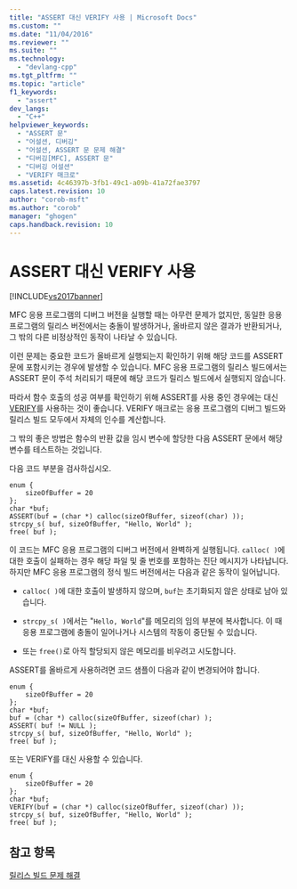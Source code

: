 ```yaml
---
title: "ASSERT 대신 VERIFY 사용 | Microsoft Docs"
ms.custom: ""
ms.date: "11/04/2016"
ms.reviewer: ""
ms.suite: ""
ms.technology: 
  - "devlang-cpp"
ms.tgt_pltfrm: ""
ms.topic: "article"
f1_keywords: 
  - "assert"
dev_langs: 
  - "C++"
helpviewer_keywords: 
  - "ASSERT 문"
  - "어설션, 디버깅"
  - "어설션, ASSERT 문 문제 해결"
  - "디버깅[MFC], ASSERT 문"
  - "디버깅 어설션"
  - "VERIFY 매크로"
ms.assetid: 4c46397b-3fb1-49c1-a09b-41a72fae3797
caps.latest.revision: 10
author: "corob-msft"
ms.author: "corob"
manager: "ghogen"
caps.handback.revision: 10
---
```

# ASSERT 대신 VERIFY 사용
[!INCLUDE[vs2017banner](../../assembler/inline/includes/vs2017banner.md)]

MFC 응용 프로그램의 디버그 버전을 실행할 때는 아무런 문제가 없지만,  동일한 응용 프로그램의 릴리스 버전에서는 충돌이 발생하거나, 올바르지 않은 결과가 반환되거나, 그 밖의 다른 비정상적인 동작이 나타날 수 있습니다.  
  
 이런 문제는 중요한 코드가 올바르게 실행되는지 확인하기 위해 해당 코드를 ASSERT 문에 포함시키는 경우에 발생할 수 있습니다.  MFC 응용 프로그램의 릴리스 빌드에서는 ASSERT 문이 주석 처리되기 때문에 해당 코드가 릴리스 빌드에서 실행되지 않습니다.  
  
 따라서 함수 호출의 성공 여부를 확인하기 위해 ASSERT를 사용 중인 경우에는 대신 [VERIFY](../Topic/VERIFY.md)를 사용하는 것이 좋습니다.  VERIFY 매크로는 응용 프로그램의 디버그 빌드와 릴리스 빌드 모두에서 자체의 인수를 계산합니다.  
  
 그 밖의 좋은 방법은 함수의 반환 값을 임시 변수에 할당한 다음 ASSERT 문에서 해당 변수를 테스트하는 것입니다.  
  
 다음 코드 부분을 검사하십시오.  
  
```  
enum {  
    sizeOfBuffer = 20  
};  
char *buf;  
ASSERT(buf = (char *) calloc(sizeOfBuffer, sizeof(char) ));  
strcpy_s( buf, sizeOfBuffer, "Hello, World" );  
free( buf );  
```  
  
 이 코드는 MFC 응용 프로그램의 디버그 버전에서 완벽하게 실행됩니다.  `calloc( )`에 대한 호출이 실패하는 경우 해당 파일 및 줄 번호를 포함하는 진단 메시지가 나타납니다.  하지만 MFC 응용 프로그램의 정식 빌드 버전에서는 다음과 같은 동작이 일어납니다.  
  
-   `calloc( )`에 대한 호출이 발생하지 않으며, `buf`는 초기화되지 않은 상태로 남아 있습니다.  
  
-   `strcpy_s( )`에서는 "`Hello, World`"를 메모리의 임의 부분에 복사합니다. 이 때 응용 프로그램에 충돌이 일어나거나 시스템의 작동이 중단될 수 있습니다.  
  
-   또는 `free()`로 아직 할당되지 않은 메모리를 비우려고 시도합니다.  
  
 ASSERT를 올바르게 사용하려면 코드 샘플이 다음과 같이 변경되어야 합니다.  
  
```  
enum {  
    sizeOfBuffer = 20  
};  
char *buf;  
buf = (char *) calloc(sizeOfBuffer, sizeof(char) );  
ASSERT( buf != NULL );  
strcpy_s( buf, sizeOfBuffer, "Hello, World" );  
free( buf );  
```  
  
 또는 VERIFY를 대신 사용할 수 있습니다.  
  
```  
enum {  
    sizeOfBuffer = 20  
};  
char *buf;  
VERIFY(buf = (char *) calloc(sizeOfBuffer, sizeof(char) ));  
strcpy_s( buf, sizeOfBuffer, "Hello, World" );  
free( buf );  
```  
  
## 참고 항목  
 [릴리스 빌드 문제 해결](../../build/reference/fixing-release-build-problems.md)